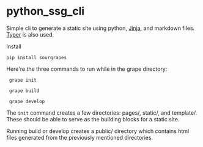 # python_ssg_cli

Simple cli to generate a static site using python, [Jinja](https://jinja.palletsprojects.com/en/3.1.x/), and markdown files. [Typer](https://typer.tiangolo.com/) is also used. 

Install
```console
pip install sourgrapes
```

Here're the three commands to run while in the grape directory:

```console
 grape init
```

```console
 grape build
```

```console
 grape develop
```

The ```init``` command  creates a few directories: pages/, static/, and template/. These should be able to serve as the building blocks for a static site. 

Running build or develop creates a public/ directory which contains html files generated from the previously mentioned directories.

